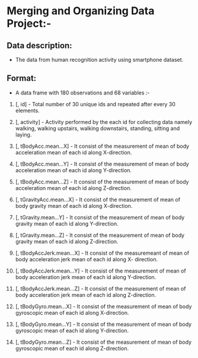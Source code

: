 # Merging and Organizing Data Project:-
## Data description:
* The data from human recognition activity using smartphone dataset.

## Format:
* A data frame with 180 observations and 68 variables :-

1. [, id] - Total number of 30 unique ids and repeated after every 30 elements.

2. [, activity] - Activity performed by the each id for collecting data namely walking, walking upstairs, walking downstairs, standing, sitting and laying.

3. [, tBodyAcc.mean...X] - It consist of the measurement of mean of body acceleration mean of each id along X-direction.

4. [, tBodyAcc.mean...Y] - It consist of the measurement of mean of body acceleration mean  of each id along Y-direction.

5. [, tBodyAcc.mean...Z] - It consist of the measurement of mean of body acceleration mean of each id along Z-direction.

6. [, tGravityAcc.mean...X] - It consist of the measurement of mean of body gravity mean of each id along X-direction.

7. [, tGravity.mean...Y] - It consist of the measurement of mean of body gravity mean of each id along Y-direction.

8. [, tGravity.mean...Z] - It consist of the measurement of mean of body gravity mean of each id along Z-direction.

9. [, tBodyAccJerk.mean...X] - It consist of the measuremeant of mean of body acceleration jerk mean of each id along X- direction.

10. [, tBodyAccJerk.mean...Y] - It consist of the measurement of mean of body acceleration jerk mean of each id along Y-direction.

11. [, tBodyAccJerk.mean...Z] - It consist of the measurement of mean of body acceleration jerk mean of each id along Z-direction.

12. [, tBodyGyro.mean...X] - It consist of the measurement of mean of body gyroscopic mean of each id along X-direction.

13. [, tBodyGyro.mean...Y] - It consist of the measurement of mean of body gyroscopic mean of each id along Y-direction.

14. [, tBodyGyro.mean...Z] - It consist of the measurement of mean of body gyroscopic mean of each id along Z-direction.

